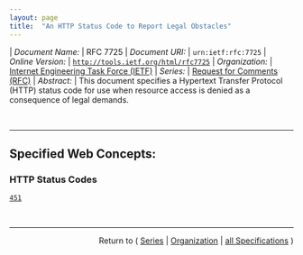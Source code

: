 ```yaml
---
layout: page
title:  "An HTTP Status Code to Report Legal Obstacles"
---
```


| *Document Name:* | RFC 7725
| *Document URI:* | `urn:ietf:rfc:7725`
| *Online Version:* | [`http://tools.ietf.org/html/rfc7725`](http://tools.ietf.org/html/rfc7725)
| *Organization:* | [Internet Engineering Task Force (IETF)](..  "List of specification series by this organization")
| *Series:* | [Request for Comments (RFC)](.  "List of specifications in this series")
| *Abstract:* | This document specifies a Hypertext Transfer Protocol (HTTP) status code for use when resource access is denied as a consequence of legal demands.

<br/>
<hr/>

## Specified Web Concepts:

### HTTP Status Codes

[`451`](/concepts/http-status-code/451 "This status code indicates that the server is denying access to the resource as a consequence of a legal demand. The server in question might not be an origin server. This type of legal demand typically most directly affects the operations of ISPs and search engines.")



<br/>
<hr/>

<p style="text-align: right">Return to ( <a href="./">Series</a> | <a href="../">Organization</a> | <a href="../../">all Specifications</a> )</p>